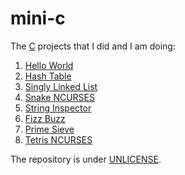 # mini-c

The [C](https://www.c-language.org) projects that I did and I am doing:

1. [Hello World](./hello_world)
2. [Hash Table](./hash_table)
3. [Singly Linked List](./singly_linked_list)
4. [Snake NCURSES](./snake_ncurses)
5. [String Inspector](./string_inspector)
6. [Fizz Buzz](./fizzbuzz)
7. [Prime Sieve](./prime_sieve)
8. [Tetris NCURSES](./tetris_ncurses)

The repository is under [UNLICENSE](https://unlicense.org).
